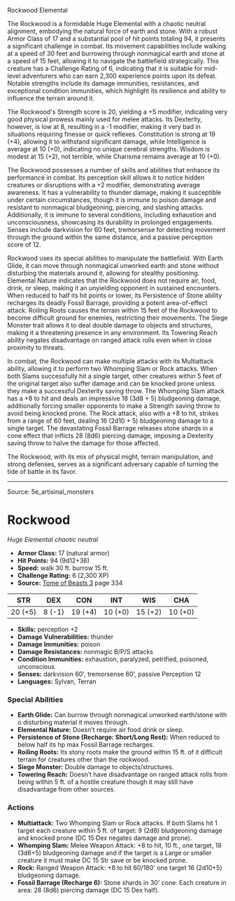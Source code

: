 <MonsterName/>Rockwood</MonsterName>
<CreatureType/>Elemental</CreatureType>

<summary>The Rockwood is a formidable Huge Elemental with a chaotic neutral alignment, embodying the natural force of earth and stone. With a robust Armor Class of 17 and a substantial pool of hit points totaling 94, it presents a significant challenge in combat. Its movement capabilities include walking at a speed of 30 feet and burrowing through nonmagical earth and stone at a speed of 15 feet, allowing it to navigate the battlefield strategically. This creature has a Challenge Rating of 6, indicating that it is suitable for mid-level adventurers who can earn 2,300 experience points upon its defeat. Notable strengths include its damage immunities, resistances, and exceptional condition immunities, which highlight its resilience and ability to influence the terrain around it.</summary>

<detail>

The Rockwood's Strength score is 20, yielding a +5 modifier, indicating very good physical prowess mainly used for melee attacks. Its Dexterity, however, is low at 8, resulting in a -1 modifier, making it very bad in situations requiring finesse or quick reflexes. Constitution is strong at 19 (+4), allowing it to withstand significant damage, while Intelligence is average at 10 (+0), indicating no unique cerebral strengths. Wisdom is modest at 15 (+2), not terrible, while Charisma remains average at 10 (+0).

The Rockwood possesses a number of skills and abilities that enhance its performance in combat. Its perception skill allows it to notice hidden creatures or disruptions with a +2 modifier, demonstrating average awareness. It has a vulnerability to thunder damage, making it susceptible under certain circumstances, though it is immune to poison damage and resistant to nonmagical bludgeoning, piercing, and slashing attacks. Additionally, it is immune to several conditions, including exhaustion and unconsciousness, showcasing its durability in prolonged engagements. Senses include darkvision for 60 feet, tremorsense for detecting movement through the ground within the same distance, and a passive perception score of 12.

Rockwood uses its special abilities to manipulate the battlefield. With Earth Glide, it can move through nonmagical unworked earth and stone without disturbing the materials around it, allowing for stealthy positioning. Elemental Nature indicates that the Rockwood does not require air, food, drink, or sleep, making it an unyielding opponent in sustained encounters. When reduced to half its hit points or lower, its Persistence of Stone ability recharges its deadly Fossil Barrage, providing a potent area-of-effect attack. Roiling Roots causes the terrain within 15 feet of the Rockwood to become difficult ground for enemies, restricting their movements. The Siege Monster trait allows it to deal double damage to objects and structures, making it a threatening presence in any environment. Its Towering Reach ability negates disadvantage on ranged attack rolls even when in close proximity to threats.

In combat, the Rockwood can make multiple attacks with its Multiattack ability, allowing it to perform two Whomping Slam or Rock attacks. When both Slams successfully hit a single target, other creatures within 5 feet of the original target also suffer damage and can be knocked prone unless they make a successful Dexterity saving throw. The Whomping Slam attack has a +8 to hit and deals an impressive 18 (3d8 + 5) bludgeoning damage, additionally forcing smaller opponents to make a Strength saving throw to avoid being knocked prone. The Rock attack, also with a +8 to hit, strikes from a range of 60 feet, dealing 16 (2d10 + 5) bludgeoning damage to a single target. The devastating Fossil Barrage releases stone shards in a cone effect that inflicts 28 (8d6) piercing damage, imposing a Dexterity saving throw to halve the damage for those affected. 

The Rockwood, with its mix of physical might, terrain manipulation, and strong defenses, serves as a significant adversary capable of turning the tide of battle in its favor.</detail>



---

Source: 5e_artisinal_monsters

# Rockwood

*Huge* *Elemental* *chaotic neutral*

- **Armor Class:** 17 (natural armor)
- **Hit Points:** 94 (9d12+36)
- **Speed:** walk 30 ft. burrow 15 ft.
- **Challenge Rating:** 6 (2,300 XP)
- **Source:** [Tome of Beasts 3](https://koboldpress.com/kpstore/product/tome-of-beasts-3-for-5th-edition/) page 334

| STR | DEX | CON | INT | WIS | CHA |
| --- | --- | --- | --- | --- | --- |
| 20 (+5) | 8 (-1) | 19 (+4) | 10 (+0) | 15 (+2) | 10 (+0) |

- **Skills:** perception +2
- **Damage Vulnerabilities:** thunder
- **Damage Immunities:** poison
- **Damage Resistances:** nonmagic B/P/S attacks
- **Condition Immunities:** exhaustion, paralyzed, petrified, poisoned, unconscious
- **Senses:** darkvision 60', tremorsense 60', passive Perception 12
- **Languages:** Sylvan, Terran

### Special Abilities

- **Earth Glide:** Can burrow through nonmagical unworked earth/stone with o disturbing material it moves through.
- **Elemental Nature:** Doesn’t require air food drink or sleep.
- **Persistence of Stone (Recharge: Short/Long Rest):** When reduced to below half its hp max Fossil Barrage recharges.
- **Roiling Roots:** Its stony roots make the ground within 15 ft. of it difficult terrain for creatures other than the rockwood.
- **Siege Monster:** Double damage to objects/structures.
- **Towering Reach:** Doesn’t have disadvantage on ranged attack rolls from being within 5 ft. of a hostile creature though it may still have disadvantage from other sources.

### Actions

- **Multiattack:** Two Whomping Slam or Rock attacks. If both Slams hit 1 target each creature within 5 ft. of target: 9 (2d8) bludgeoning damage and knocked prone (DC 15 Dex negates damage and prone).
- **Whomping Slam:** Melee Weapon Attack: +8 to hit, 10 ft., one target, 18 (3d8+5) bludgeoning damage and if the target is a Large or smaller creature it must make DC 15 Str save or be knocked prone.
- **Rock:** Ranged Weapon Attack: +8 to hit 60/180' one target 16 (2d10+5) bludgeoning damage.
- **Fossil Barrage (Recharge 6):** Stone shards in 30' cone. Each creature in area: 28 (8d6) piercing damage (DC 15 Dex half).




